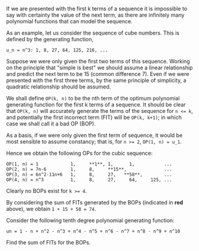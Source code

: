 If we are presented with the first k terms of a 
sequence it is impossible to say with certainty the value of the next term, 
as there are infinitely many polynomial functions that can model the sequence.

As an example, let us consider the sequence of cube numbers. 
This is defined by the generating function,

~~~
u_n = n^3: 1, 8, 27, 64, 125, 216, ...
~~~

Suppose we were only given the first two terms of this sequence.
Working on the principle that "simple is best" we should assume a linear 
relationship and predict the next term to be 15 (common difference 7).
Even if we were presented with the first three terms, by the same 
principle of simplicity, a quadratic relationship should be assumed.

We shall define `OP(k, n)` to be the nth term of the optimum polynomial 
generating function for the first k terms of a sequence.
It should be clear that `OP(k, n)` will accurately generate the terms 
of the sequence for `n <= k`, and potentially the first incorrect term (FIT) 
will be `OP(k, k+1)`; in which case we shall call it a bad OP (BOP).

As a basis, if we were only given the first term of sequence, 
it would be most sensible to assume constancy; that is, for `n >= 2`, `OP(1, n) = u_1`.

Hence we obtain the following OPs for the cubic sequence:

~~~
OP(1, n) = 1            1,     **1**, 1,      1,           ...
OP(2, n) = 7n-6         1,     8,     **15**,              ...
OP(3, n) = 6n^2-11n+6   1,     8,     27,   **58**,        ...
OP(4, n) = n^3          1,     8,     27,     64,     125, ...
~~~

Clearly no BOPs exist for `k >= 4`.

By considering the sum of FITs generated by the BOPs (indicated in **red** above), 
we obtain `1 + 15 + 58 = 74`.

Consider the following tenth degree polynomial generating function:

~~~
un = 1 - n + n^2 - n^3 + n^4 - n^5 + n^6 - n^7 + n^8 - n^9 + n^10
~~~

Find the sum of FITs for the BOPs.
